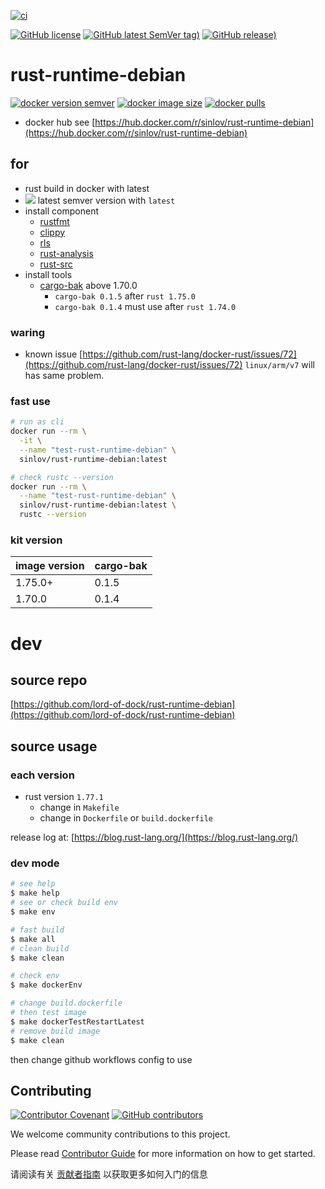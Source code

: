 [![ci](https://github.com/lord-of-dock/rust-runtime-debian/actions/workflows/ci.yml/badge.svg)](https://github.com/lord-of-dock/rust-runtime-debian/actions/workflows/ci.yml)

[![GitHub license](https://img.shields.io/github/license/lord-of-dock/rust-runtime-debian)](https://github.com/lord-of-dock/rust-runtime-debian)
[![GitHub latest SemVer tag)](https://img.shields.io/github/v/tag/lord-of-dock/rust-runtime-debian)](https://github.com/lord-of-dock/rust-runtime-debian/tags)
[![GitHub release)](https://img.shields.io/github/v/release/lord-of-dock/rust-runtime-debian)](https://github.com/lord-of-dock/rust-runtime-debian/releases)

# rust-runtime-debian

[![docker version semver](https://img.shields.io/docker/v/sinlov/rust-runtime-debian?sort=semver)](https://hub.docker.com/r/sinlov/rust-runtime-debian)
[![docker image size](https://img.shields.io/docker/image-size/sinlov/rust-runtime-debian)](https://hub.docker.com/r/sinlov/rust-runtime-debian)
[![docker pulls](https://img.shields.io/docker/pulls/sinlov/rust-runtime-debian)](https://hub.docker.com/r/sinlov/rust-runtime-debian/tags?page=1&ordering=last_updated)

- docker hub see [https://hub.docker.com/r/sinlov/rust-runtime-debian](https://hub.docker.com/r/sinlov/rust-runtime-debian)

## for

- rust build in docker with latest
- [![](https://img.shields.io/docker/v/_/rust/latest?label=rust&logo=rust&style=social)](https://hub.docker.com/_/rust/tags) latest semver version with `latest`
- install component
  - [rustfmt](https://github.com/rust-lang/rustfmt)
  - [clippy](https://doc.rust-lang.org/clippy/)
  - [rls](https://github.com/rust-lang/rls)
  - [rust-analysis](https://github.com/rust-lang/rust-analyzer)
  - [rust-src](https://github.com/rust-lang/rust)
- install tools
  - [cargo-bak](https://crates.io/crates/cargo-bak) above 1.70.0
    - `cargo-bak 0.1.5` after `rust 1.75.0`
    - `cargo-bak 0.1.4` must use after `rust 1.74.0`

### waring

- known issue [https://github.com/rust-lang/docker-rust/issues/72](https://github.com/rust-lang/docker-rust/issues/72) `linux/arm/v7` will has same problem.

### fast use

```bash
# run as cli
docker run --rm \
  -it \
  --name "test-rust-runtime-debian" \
  sinlov/rust-runtime-debian:latest

# check rustc --version
docker run --rm \
  --name "test-rust-runtime-debian" \
  sinlov/rust-runtime-debian:latest \
  rustc --version
```

### kit version

| image version | cargo-bak |
| ------------- | --------- |
| 1.75.0+       | 0.1.5     |
| 1.70.0        | 0.1.4     |

# dev

## source repo

[https://github.com/lord-of-dock/rust-runtime-debian](https://github.com/lord-of-dock/rust-runtime-debian)

## source usage

### each version

- rust version `1.77.1`
  - change in `Makefile`
  - change in `Dockerfile` or `build.dockerfile`

release log at: [https://blog.rust-lang.org/](https://blog.rust-lang.org/)

### dev mode

```bash
# see help
$ make help
# see or check build env
$ make env

# fast build
$ make all
# clean build
$ make clean

# check env
$ make dockerEnv

# change build.dockerfile
# then test image
$ make dockerTestRestartLatest
# remove build image
$ make clean
```

then change github workflows config to use

## Contributing

[![Contributor Covenant](https://img.shields.io/badge/contributor%20covenant-v1.4-ff69b4.svg)](.github/CONTRIBUTING_DOC/CODE_OF_CONDUCT.md)
[![GitHub contributors](https://img.shields.io/github/contributors/lord-of-dock/rust-runtime-debian)](https://github.com/lord-of-dock/rust-runtime-debian/graphs/contributors)

We welcome community contributions to this project.

Please read [Contributor Guide](.github/CONTRIBUTING_DOC/CONTRIBUTING.md) for more information on how to get started.

请阅读有关 [贡献者指南](.github/CONTRIBUTING_DOC/zh-CN/CONTRIBUTING.md) 以获取更多如何入门的信息